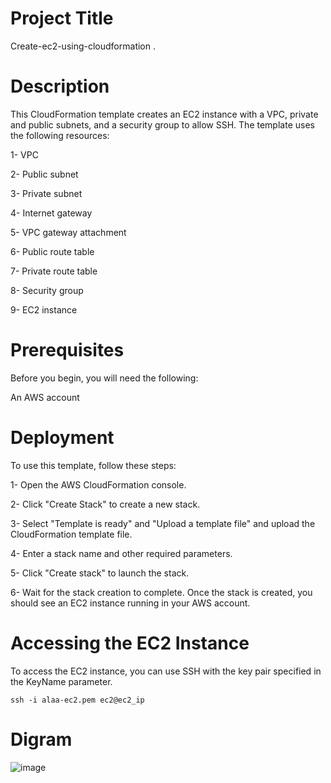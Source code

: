 
# Project Title
Create-ec2-using-cloudformation .

# Description

This CloudFormation template creates an EC2 instance with a VPC, private and public subnets, and a security group to allow SSH. The template uses the following resources:

1- VPC

2- Public subnet

3- Private subnet

4- Internet gateway

5- VPC gateway attachment

6- Public route table

7- Private route table

8- Security group

9- EC2 instance

# Prerequisites
Before you begin, you will need the following:

An AWS account

# Deployment

To use this template, follow these steps:

1- Open the AWS CloudFormation console.

2- Click "Create Stack" to create a new stack.

3- Select "Template is ready" and "Upload a template file" and upload the CloudFormation template file.

4- Enter a stack name and other required parameters.

5- Click "Create stack" to launch the stack.

6- Wait for the stack creation to complete. Once the stack is created, you should see an EC2 instance running in your AWS account.

# Accessing the EC2 Instance
To access the EC2 instance, you can use SSH with the key pair specified in the KeyName parameter.

```
ssh -i alaa-ec2.pem ec2@ec2_ip
```
# Digram

![image](https://github.com/AlaaZahran/create-ec2-using-cloudformation/assets/46306526/23dfbc5c-ca3a-44f0-a432-8cb402c274d9)

